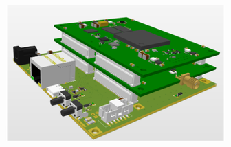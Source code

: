 
![test](https://github.com/myildirim6198/HighSpeedZynqHWPlattform/blob/main/Images/GeneralOverview.png?raw=true)
